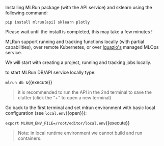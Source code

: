 Installing MLRun package (with the API service) and sklearn using the following command:

`pip install mlrun[api] sklearn plotly`

Please wait until the install is completed, this may take a few minutes !

MLRun support running and tracking functions locally (with partial capabilities), 
over remote Kubernetes, or over [Iguazio's](https://www.iguazio.com/) managed MLOps service. 

We will start with creating a project, running and tracking jobs locally.  

to start MLRun DB/API service locally type:

`mlrun db &`{{execute}}

>  it is recommended to run the API in the 2nd terminal to save the clutter (click the "+" to open a new terminal)

Go back to the first terminal and set mlrun environment with basic local configuration (see `local.env`{{open}}):

`export MLRUN_ENV_FILE=/root/editor/local.env`{{execute}}

> Note: in local runtime environment we cannot build and run containers.
